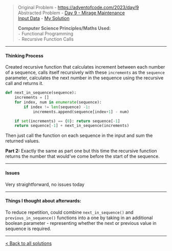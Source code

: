 > Original Problem - https://adventofcode.com/2023/day/9  
> Abstracted Problem - [Day 9 - Mirage Maintenance](/day-9/abstract_problem.md)  
> [Input Data](/day-9/input/input_day_09.txt) - [My Solution](/day-9/day_9.py)
> 
> __Computer Science Principles/Maths Used:__  
> `-` Functional Programming  
> `-` Recursive Function Calls  

---
#### Thinking Process
Created recursive function that 
calculates increment between each number of a sequence, 
calls itself recursively with these `increments` as the `sequence` parameter, 
calculates the next number in the sequence using the recursive call 
and returns it.

```python
def next_in_sequence(sequence):
    increments = []
    for index, num in enumerate(sequence):
        if index != len(sequence) -1:
            increments.append(sequence[index+1] - num)

    if set(increments) == {0}: return sequence[-1]
    return sequence[-1] + next_in_sequence(increments)
```

Then just call the function on each sequence in the input and sum the returned values.


__Part 2:__
Exactly the same as part one but this time the recursive function returns the number that would've come before the start of the sequence.

---
#### Issues
Very straightforward, no issues today

---
#### Things I thought about afterwards:
To reduce repetition, could combine `next_in_sequence()` and `previous_in_sequence()` functions into a one by taking in an additional boolean parameter - representing whether the next or previous value in sequence is required.

---
[< Back to all solutions](/README.md)